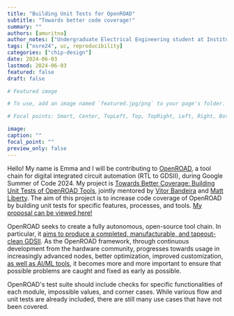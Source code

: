 ```yaml
---
title: "Building Unit Tests for OpenROAD"
subtitle: "Towards better code coverage!"
summary: ""
authors: [amuritna]
author_notes: ["Undergraduate Electrical Engineering student at Institut Teknologi Bandung"]
tags: ["osre24", uc, reproducibility]
categories: ["chip-design"]
date: 2024-06-03
lastmod: 2024-06-03
featured: false
draft: false

# Featured image

# To use, add an image named `featured.jpg/png` to your page's folder.

# Focal points: Smart, Center, TopLeft, Top, TopRight, Left, Right, BottomLeft, Bottom, BottomRight.

image:
caption: ""
focal_point: ""
preview_only: false
---
```


Hello! My name is Emma and I will be contributing to [OpenROAD](https://theopenroadproject.org/), a tool chain for digital integrated circuit automation (RTL to GDSII), during Google Summer of Code 2024. My project is [Towards Better Coverage: Building Unit Tests of OpenROAD Tools](https://summerofcode.withgoogle.com/programs/2024/projects/JhxNmsXJ), jointly mentored by [Vitor Bandeira](https://ucsc-ospo.github.io/author/vitor-bandeira/) and [Matt Liberty](https://ucsc-ospo.github.io/author/matt-liberty/). The aim of this project is to increase code coverage of OpenROAD by building unit tests for specific features, processes, and tools. [My proposal can be viewed here!](https://drive.google.com/file/d/1Naow453fcZaa8DlEqpkSGoB45odgoqd9/view?usp=sharing)

OpenROAD seeks to create a fully autonomous, open-source tool chain. In particular, it [aims to produce a completed, manufacturable, and tapeout-clean GDSII](https://openroad.readthedocs.io/en/latest/contrib/DeveloperGuide.html#tool-philosophy). As the OpenROAD framework, through continuous development from the hardware community, progresses towards usage in increasingly advanced nodes, better optimization, improved customization, [as well as AI/ML tools](https://www.youtube.com/watch?v=z-yoZuJx2IE), it becomes more and more important to ensure that possible problems are caught and fixed as early as possible.

OpenROAD's test suite should include checks for specific functionalities of each module, impossible values, and corner cases. While various flow and unit tests are already included, there are still many use cases that have not been covered.
